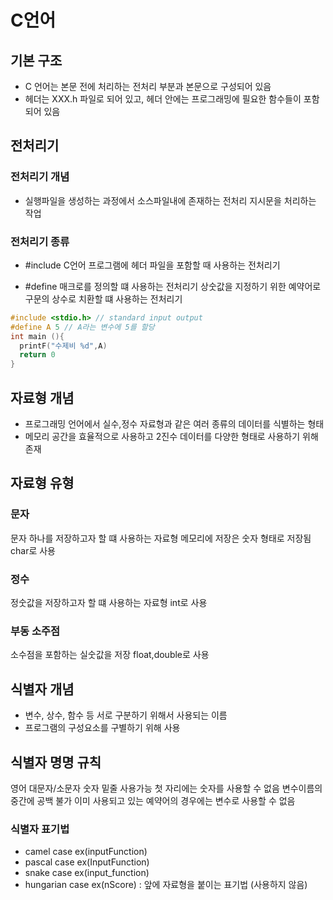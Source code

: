 # C언어

## 기본 구조

- C 언어는 본문 전에 처리하는 전처리 부분과 본문으로 구성되어 있음
- 헤더는 XXX.h 파일로 되어 있고, 헤더 안에는 프로그래밍에 필요한 함수들이 포함되어 있음

## 전처리기

### 전처리기 개념

- 실행파일을 생성하는 과정에서 소스파일내에 존재하는 전처리 지시문을 처리하는 작업

### 전처리기 종류

- #include
  C언어 프로그램에 헤더 파일을 포함할 때 사용하는 전처리기

- #define
  매크로를 정의할 떄 사용하는 전처리기
  상숫값을 지정하기 위한 예약어로 구문의 상수로 치환할 떄 사용하는 전처리기

```C
#include <stdio.h> // standard input output
#define A 5 // A라는 변수에 5를 할당
int main (){
  printF("수제비 %d",A)
  return 0
}
```

## 자료형 개념

- 프로그래밍 언어에서 실수,정수 자료형과 같은 여러 종류의 데이터를 식별하는 형태
- 메모리 공간을 효율적으로 사용하고 2진수 데이터를 다양한 형태로 사용하기 위해 존재

## 자료형 유형

### 문자

문자 하나를 저장하고자 할 떄 사용하는 자료형
메모리에 저장은 숫자 형태로 저장됨
char로 사용

### 정수

정숫값을 저장하고자 할 떄 사용하는 자료형
int로 사용

### 부동 소주점

소수점을 포함하는 실숫값을 저장
float,double로 사용

## 식별자 개념

- 변수, 상수, 함수 등 서로 구분하기 위해서 사용되는 이름
- 프로그램의 구성요소를 구별하기 위해 사용

## 식별자 명명 규칙

영어 대문자/소문자 숫자 밑줄 사용가능
첫 자리에는 숫자를 사용할 수 없음
변수이름의 중간에 공백 불가
이미 사용되고 있는 예약어의 경우에는 변수로 사용할 수 없음

### 식별자 표기법

- camel case ex(inputFunction)
- pascal case ex(InputFunction)
- snake case ex(input_function)
- hungarian case ex(nScore) : 앞에 자료형을 붙이는 표기법 (사용하지 않음)
